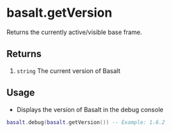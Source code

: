 # basalt.getVersion

Returns the currently active/visible base frame.

## Returns

1. `string` The current version of Basalt

## Usage

* Displays the version of Basalt in the debug console

```lua
basalt.debug(basalt.getVersion()) -- Example: 1.6.2
```
